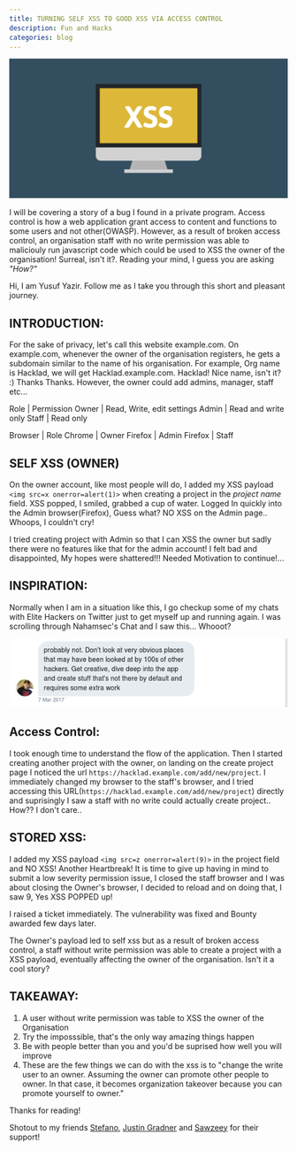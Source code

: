 ```yaml
---
title: TURNING SELF XSS TO GOOD XSS VIA ACCESS CONTROL
description: Fun and Hacks
categories: blog
---
```

![xss](/images/xss.png)

I will be covering a story of a bug I found in a private program. Access control is how a web application grant access to content and functions to some users and not other(OWASP). However, as a result of broken access control, an organisation staff with no write permission was able to maliciouly run javascript code which could be used to XSS the owner of the organisation! Surreal, isn't it?. Reading your mind, I guess you are asking *"How?"*

Hi, I am Yusuf Yazir. Follow me as I take you through this short and pleasant journey.

## INTRODUCTION:

For the sake of privacy, let's call this website example.com. On example.com, whenever the owner of the organisation registers, he gets a subdomain similar to the name of his organisation. For example, Org name is Hacklad, we will get Hacklad.example.com. Hacklad! Nice name, isn't it? :) Thanks Thanks. However, the owner could add admins, manager, staff etc...


Role | Permission
Owner | Read, Write, edit settings
Admin | Read and write only
Staff | Read only

Browser | Role
Chrome | Owner 
Firefox | Admin
Firefox | Staff

## SELF XSS (OWNER)

On the owner account, like most people will do, I added my XSS payload `<img src=x onerror=alert(1)>` when creating a project in the *project name* field. XSS popped, I smiled, grabbed a cup of water. Logged In quickly into the Admin browser(Firefox), Guess what? NO XSS on the Admin page.. Whoops, I couldn't cry! 

I tried creating project with Admin so that I can XSS the owner but sadly there were no features like that for the admin account! I felt bad and disappointed, My hopes were shattered!!! Needed Motivation to continue!...


## INSPIRATION: 

Normally when I am in a situation like this, I go checkup some of my chats with Elite Hackers on Twitter just to get myself up and running again. I was scrolling through Nahamsec's Chat and I saw this... Whooot? 

![Nahamsec](/images/nahamsec.png)

## Access Control:

I took enough time to understand the flow of the application. Then I started creating another project with the owner, on landing on the create project page I noticed the url ```https://hacklad.example.com/add/new/project```. I immediately changed my browser to the staff's browser, and I tried accessing this URL(```https://hacklad.example.com/add/new/project```) directly and suprisingly I saw a staff with no write could actually create project.. How?? I don't care..

## STORED XSS:

I added my XSS payload `<img src=z onerror=alert(9)>` in the project field and NO XSS! Another Heartbreak! It is time to give up having in mind to submit a low severity permission issue, I closed the staff browser and I was about closing the Owner's browser, I decided to reload and on doing that, I saw 9, Yes XSS POPPED up!

I raised a ticket immediately. The vulnerability was fixed and Bounty awarded few days later.

The Owner's payload led to self xss but as a result of broken access control, a staff without write permission was able to create a project with a XSS payload, eventually affecting the owner of the organisation. Isn't it a cool story? 

## TAKEAWAY:

1. A user without write permission was table to XSS the owner of the Organisation
2. Try the imposssible, that's the only way amazing things happen
3. Be with people better than you and you'd be suprised how well you will improve
4. These are the few things we can do with the xss is to "change the write user to an owner. Assuming the owner can promote other people to owner. In that case, it becomes organization takeover because you can promote yourself to owner."

Thanks for reading!


Shotout to my friends [Stefano](https://twitter.com/stefanohablando), [Justin Gradner](https://twitter.com/Rhynorater) and [Sawzeey](https://twitter.com/_sawzeeyy) for their support!

